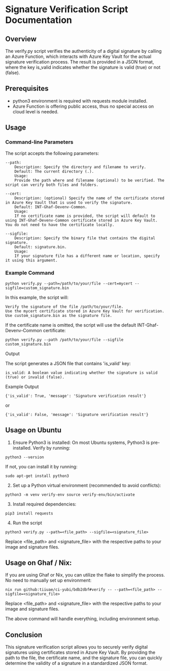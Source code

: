 # Signature Verification Script Documentation

## Overview

The verify.py script verifies the authenticity of a digital signature by calling an Azure Function, which interacts with Azure Key Vault for the actual signature verification process. The result is provided in a JSON format, where the key is_valid indicates whether the signature is valid (true) or not (false).

## Prerequisites

- python3 environment is required with requests module installed.
- Azure Function is offering public access, thus no special access on cloud level is needed.

## Usage

### Command-line Parameters

The script accepts the following parameters:

    --path:
        Description: Specify the directory and filename to verify.
        Default: The current directory (.).
        Usage:
        Provide the path where and filename (optional) to be verified. The script can verify both files and folders.

    --cert:
        Description: (optional) Specify the name of the certificate stored in Azure Key Vault that is used to verify the signature.
        Default: INT-Ghaf-Devenv-Common.
        Usage:
        If no certificate name is provided, the script will default to using INT-Ghaf-Devenv-Common certificate stored in Azure Key Vault. You do not need to have the certificate locally.

    --sigfile:
        Description: Specify the binary file that contains the digital signature.
        Default: signature.bin.
        Usage:
        If your signature file has a different name or location, specify it using this argument.

### Example Command

`python verify.py --path=/path/to/your/file --cert=mycert --sigfile=custom_signature.bin`

In this example, the script will:

    Verify the signature of the file /path/to/your/file.
    Use the mycert certificate stored in Azure Key Vault for verification.
    Use custom_signature.bin as the signature file.

If the certificate name is omitted, the script will use the default INT-Ghaf-Devenv-Common certificate:

`python verify.py --path /path/to/your/file --sigfile custom_signature.bin`

Output

The script generates a JSON file that contains 'is_valid' key:

    is_valid: A boolean value indicating whether the signature is valid (true) or invalid (false).

Example Output

`{'is_valid': True, 'message': 'Signature verification result'}`

or

`{'is_valid': False, 'message': 'Signature verification result'}`

## Usage on Ubuntu

1. Ensure Python3 is installed: On most Ubuntu systems, Python3 is pre-installed. Verify by running:

`python3 --version`

If not, you can install it by running:

`sudo apt-get install python3`

2. Set up a Python virtual environment (recommended to avoid conflicts):

`python3 -m venv verify-env
source verify-env/bin/activate`

3. Install required dependencies:

`pip3 install requests`

4. Run the script

`python3 verify.py --path=<file_path> --sigfile=<signature_file>`

Replace <file_path> and <signature_file> with the respective paths to your image and signature files.

## Usage on Ghaf / Nix:

If you are using Ghaf or Nix, you can utilize the flake to simplify the process. No need to manually set up environment:

`nix run github:tiiuae/ci-yubi/bdb2dbf#verify -- --path=<file_path> --sigfile=<signature_file>`

Replace <file_path> and <signature_file> with the respective paths to your image and signature files.

The above command will handle everything, including environment setup.

## Conclusion

This signature verification script allows you to securely verify digital signatures using certificates stored in Azure Key Vault. By providing the path to the file, the certificate name, and the signature file, you can quickly determine the validity of a signature in a standardized JSON format.
